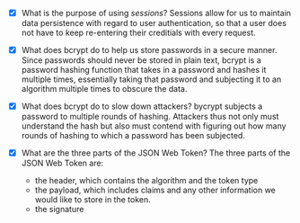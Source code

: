 - [X] What is the purpose of using _sessions_?
Sessions allow for us to maintain data persistence with regard to user authentication, so that a user does not have to keep re-entering their creditials with every request. 

- [X] What does bcrypt do to help us store passwords in a secure manner.
Since passwords should never be stored in plain text, bcrypt is a password hashing function that takes in a password and hashes it multiple times, essentially taking that password and subjecting it to an algorithm multiple times to obscure the data. 

- [X] What does bcrypt do to slow down attackers?
bycrypt subjects a password to multiple rounds of hashing. Attackers thus not only must understand the hash but also must contend with figuring out how many rounds of hashing  to which a password has been subjected. 

- [X] What are the three parts of the JSON Web Token?
The three parts of the JSON Web Token are:
    - the header, which contains the algorithm and the token type
    - the payload, which includes claims and any other information we would like to store in the token.
    - the signature